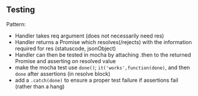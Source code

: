 ## Testing

Pattern: 

  - Handler takes req argument (does not necessarily need res)
  - Handler returns a Promise which resolves(/rejects) with the information required for res (statuscode, jsonObject)
  - Handler can then be tested in mocha by attaching .then to the returned Promise and asserting on resolved value
  - make the mocha test use `done()`; `it('works',function(done)`, and then `done` after assertions (in resolve block)
  - add a `.catch(done)` to ensure a proper test failure if assertions fail (rather than a hang)
